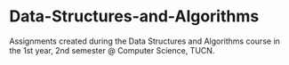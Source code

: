 # Data-Structures-and-Algorithms
Assignments created during the Data Structures and Algorithms course in the 1st year, 2nd semester @ Computer Science, TUCN.
